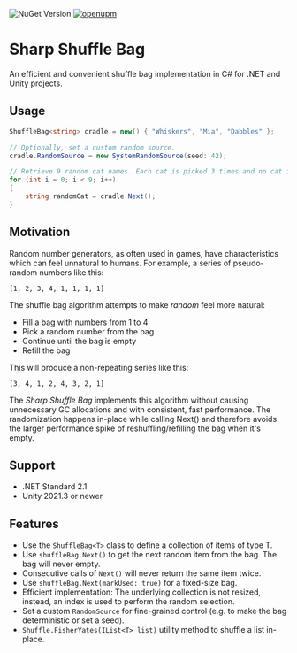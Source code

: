 ![NuGet Version](https://img.shields.io/nuget/v/SharpShuffleBag)
[![openupm](https://img.shields.io/npm/v/com.chrisyarbrough.sharpshufflebag?label=openupm&registry_uri=https://package.openupm.com)](https://openupm.com/packages/com.chrisyarbrough.sharpshufflebag/)

# Sharp Shuffle Bag

An efficient and convenient shuffle bag implementation in C# for .NET and Unity projects.

## Usage

```csharp
ShuffleBag<string> cradle = new() { "Whiskers", "Mia", "Dabbles" };

// Optionally, set a custom random source.
cradle.RandomSource = new SystemRandomSource(seed: 42);

// Retrieve 9 random cat names. Each cat is picked 3 times and no cat is picked twice in a row.
for (int i = 0; i < 9; i++)
{
    string randomCat = cradle.Next();
}
```

## Motivation

Random number generators, as often used in games, have characteristics which can feel unnatural
to humans. For example, a series of pseudo-random numbers like this:

```
[1, 2, 3, 4, 1, 1, 1, 1]
```

The shuffle bag algorithm attempts to make _random_ feel more natural:

- Fill a bag with numbers from 1 to 4
- Pick a random number from the bag
- Continue until the bag is empty
- Refill the bag

This will produce a non-repeating series like this:

```
[3, 4, 1, 2, 4, 3, 2, 1]
```

The _Sharp Shuffle Bag_ implements this algorithm without causing unnecessary GC allocations
and with consistent, fast performance. The randomization happens in-place while calling Next()
and therefore avoids the larger performance spike of reshuffling/refilling the bag when it's empty.

## Support

- .NET Standard 2.1
- Unity 2021.3 or newer

## Features

- Use the `ShuffleBag<T>` class to define a collection of items of type T.
- Use `shuffleBag.Next()` to get the next random item from the bag. The bag will never empty.
- Consecutive calls of `Next()` will never return the same item twice.
- Use `shuffleBag.Next(markUsed: true)` for a fixed-size bag.
- Efficient implementation: The underlying collection is not resized, instead,
  an index is used to perform the random selection.
- Set a custom `RandomSource` for fine-grained control (e.g. to make the bag deterministic or set a seed).
- `Shuffle.FisherYates(IList<T> list)` utility method to shuffle a list in-place.
